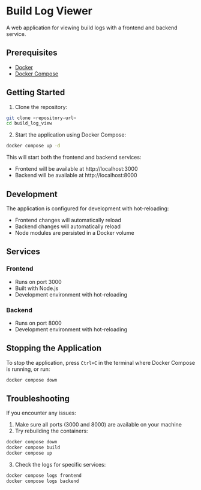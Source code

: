 # Build Log Viewer

A web application for viewing build logs with a frontend and backend service.

## Prerequisites

- [Docker](https://docs.docker.com/get-docker/)
- [Docker Compose](https://docs.docker.com/compose/install/)

## Getting Started

1. Clone the repository:
```bash
git clone <repository-url>
cd build_log_view
```

2. Start the application using Docker Compose:
```bash
docker compose up -d
```

This will start both the frontend and backend services:
- Frontend will be available at http://localhost:3000
- Backend will be available at http://localhost:8000

## Development

The application is configured for development with hot-reloading:
- Frontend changes will automatically reload
- Backend changes will automatically reload
- Node modules are persisted in a Docker volume

## Services

### Frontend
- Runs on port 3000
- Built with Node.js
- Development environment with hot-reloading

### Backend
- Runs on port 8000
- Development environment with hot-reloading

## Stopping the Application

To stop the application, press `Ctrl+C` in the terminal where Docker Compose is running, or run:
```bash
docker compose down
```

## Troubleshooting

If you encounter any issues:

1. Make sure all ports (3000 and 8000) are available on your machine
2. Try rebuilding the containers:
```bash
docker compose down
docker compose build
docker compose up
```

3. Check the logs for specific services:
```bash
docker compose logs frontend
docker compose logs backend
```

